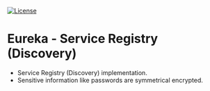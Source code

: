 [![License](https://img.shields.io/badge/License-Apache%202.0-blue.svg)](https://opensource.org/licenses/Apache-2.0)
# **Eureka - Service Registry (Discovery)** #

* Service Registry (Discovery) implementation.
* Sensitive information like passwords are symmetrical encrypted. 
